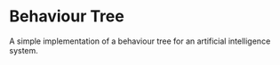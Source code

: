 Behaviour Tree
==============

A simple implementation of a behaviour tree for an artificial intelligence system.
